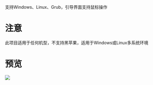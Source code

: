支持Windows、Linux、Grub，引导界面支持鼠标操作

# 注意
此项目适用于任何机型，不支持黑苹果，适用于Windows或Linux多系统环境

# 预览
![](https://github.com/TheStupidNoob/Opencore/blob/main/preview.png)

